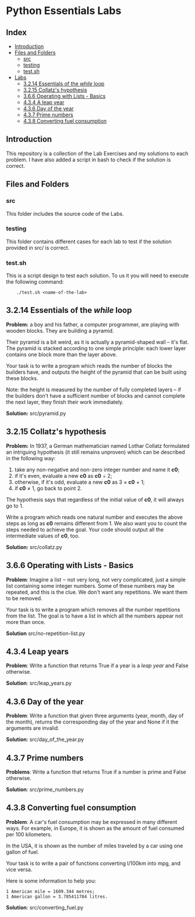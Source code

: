 # Python Essentials Labs

## Index
- [Introduction](#item_zero)
- [Files and Folders](#item_one)
    - [src](#item_one.zero)
    - [testing](#item_one.one)
    - [test.sh](#item_one.two)
- [Labs](#item_two)
    - [3.2.14 Essentials of the *while* loop](#item_two.zero)
    - [3.2.15 Collatz's hypothesis](#item_two.one)
    - [3.6.6 Operating with Lists - Basics](#item_two.two)
    - [4.3.4 A leap year](#item_two.three)
    - [4.3.6 Day of the year](#item_two.four)
    - [4.3.7 Prime numbers](#item_two.five)
    - [4.3.8 Converting fuel consumption](#item_two.six)

## Introduction
This repository is a collection of the Lab Exercises and my solutions to each problem.
I have also added a script in bash to check if the solution is correct.

## Files and Folders

<a id="item_one.zero"></a>
### src

This folder includes the source code of the Labs.

<a id="item_one.one"></a>
### testing

This folder contains different cases for each lab to test if the solution provided in src/ is correct.

<a id="item_one.two"></a>
### test.sh

This is a script design to test each solution. To us it you will need to execute the following command:

        ./test.sh <name-of-the-lab>

<a id="item_two.zero"></a>
## 3.2.14 Essentials of the *while* loop

**Problem:** a boy and his father, a computer programmer, are playing with wooden blocks. They are building a pyramid.

Their pyramid is a bit weird, as it is actually a pyramid-shaped wall – it's flat. The pyramid is stacked according to one simple principle: each lower layer contains one block more than the layer above.

Your task is to write a program which reads the number of blocks the builders have, and outputs the height of the pyramid that can be built using these blocks.

Note: the height is measured by the number of fully completed layers – if the builders don't have a sufficient number of blocks and cannot complete the next layer, they finish their work immediately.

**Solution:** src/pyramid.py

<a id="item_two.one"></a>
## 3.2.15 Collatz's hypothesis

**Problem:** In 1937, a German mathematician named Lothar Collatz formulated an intriguing hypothesis (it still remains unproven) which can be described in the following way:

1. take any non-negative and non-zero integer number and name it **c0**;
2. if it's even, evaluate a new **c0** as **c0** ÷ 2;
3. otherwise, if it's odd, evaluate a new **c0** as 3 × **c0** + 1;
4. if **c0** ≠ 1, go back to point 2.

The hypothesis says that regardless of the initial value of **c0**, it will always go to 1.

Write a program which reads one natural number and executes the above steps as long as **c0** remains different from 1. We also want you to count the steps needed to achieve the goal. Your code should output all the intermediate values of **c0**, too.

**Solution:** src/collatz.py

<a id="item_two.two"></a>
## 3.6.6 Operating with Lists - Basics

**Problem**: Imagine a list ‒ not very long, not very complicated, just a simple list containing some integer numbers. 
Some of these numbers may be repeated, and this is the clue. We don't want any repetitions. We want them to be removed.

Your task is to write a program which removes all the number repetitions from the list. The goal is to have a list in which all the numbers appear not more than once.

**Solution** src/no-repetition-list.py

<a id="item_two.three"></a>
## 4.3.4 Leap years

**Problem**: Write a function that returns True if a year is a *leap year* and False otherwise.

**Solution**: src/leap_years.py

<a id="item_two.four"></a>
## 4.3.6 Day of the year

**Problem**: Write a function that given three arguments (year, month, day of the month), returns the corresponding day of the year and None if it the arguments
are invalid.

**Solution**: src/day_of_the_year.py

<a id="item_two.five"></a>
## 4.3.7 Prime numbers

**Problems**: Write a function that returns True if a number is prime and False otherwise.

**Solution**: src/prime_numbers.py

<a id="item_two.six"></a>
## 4.3.8 Converting fuel consumption

**Problem**: A car's fuel consumption may be expressed in many different ways. For example, in Europe, it is shown as the amount of fuel consumed per 100 kilometers.

In the USA, it is shown as the number of miles traveled by a car using one gallon of fuel.

Your task is to write a pair of functions converting l/100km into mpg, and vice versa.

Here is some information to help you:

    1 American mile = 1609.344 metres;
    1 American gallon = 3.785411784 litres. 

**Solution**: src/converting_fuel.py